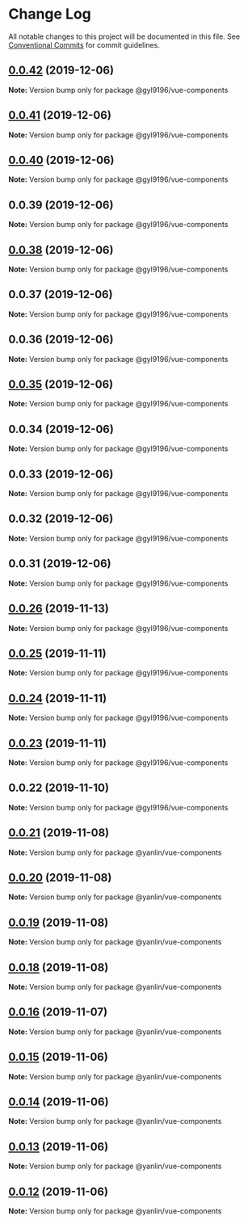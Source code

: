 # Change Log

All notable changes to this project will be documented in this file.
See [Conventional Commits](https://conventionalcommits.org) for commit guidelines.

## [0.0.42](https://github.com/gyl9196/ui-components/compare/@gyl9196/vue-components@0.0.41...@gyl9196/vue-components@0.0.42) (2019-12-06)

**Note:** Version bump only for package @gyl9196/vue-components





## [0.0.41](https://github.com/gyl9196/ui-components/compare/@gyl9196/vue-components@0.0.40...@gyl9196/vue-components@0.0.41) (2019-12-06)

**Note:** Version bump only for package @gyl9196/vue-components





## [0.0.40](https://github.com/gyl9196/ui-components/compare/@gyl9196/vue-components@0.0.39...@gyl9196/vue-components@0.0.40) (2019-12-06)

**Note:** Version bump only for package @gyl9196/vue-components





## 0.0.39 (2019-12-06)

**Note:** Version bump only for package @gyl9196/vue-components





## [0.0.38](https://github.com/gyl9196/ui-components/compare/@gyl9196/vue-components@0.0.37...@gyl9196/vue-components@0.0.38) (2019-12-06)

**Note:** Version bump only for package @gyl9196/vue-components





## 0.0.37 (2019-12-06)

**Note:** Version bump only for package @gyl9196/vue-components





## 0.0.36 (2019-12-06)

**Note:** Version bump only for package @gyl9196/vue-components





## [0.0.35](https://github.com/gyl9196/ui-components/compare/@gyl9196/vue-components@0.0.34...@gyl9196/vue-components@0.0.35) (2019-12-06)

**Note:** Version bump only for package @gyl9196/vue-components





## 0.0.34 (2019-12-06)

**Note:** Version bump only for package @gyl9196/vue-components





## 0.0.33 (2019-12-06)

**Note:** Version bump only for package @gyl9196/vue-components





## 0.0.32 (2019-12-06)

**Note:** Version bump only for package @gyl9196/vue-components





## 0.0.31 (2019-12-06)

**Note:** Version bump only for package @gyl9196/vue-components





## [0.0.26](https://github.com/gyl9196/ui-components/compare/@gyl9196/vue-components@0.0.25...@gyl9196/vue-components@0.0.26) (2019-11-13)

**Note:** Version bump only for package @gyl9196/vue-components





## [0.0.25](https://github.com/gyl9196/ui-components/compare/@gyl9196/vue-components@0.0.24...@gyl9196/vue-components@0.0.25) (2019-11-11)

**Note:** Version bump only for package @gyl9196/vue-components





## [0.0.24](https://github.com/gyl9196/ui-components/compare/@gyl9196/vue-components@0.0.23...@gyl9196/vue-components@0.0.24) (2019-11-11)

**Note:** Version bump only for package @gyl9196/vue-components





## [0.0.23](https://github.com/gyl9196/ui-components/compare/@gyl9196/vue-components@0.0.22...@gyl9196/vue-components@0.0.23) (2019-11-11)

**Note:** Version bump only for package @gyl9196/vue-components





## 0.0.22 (2019-11-10)

**Note:** Version bump only for package @gyl9196/vue-components





## [0.0.21](https://github.com/gyl9196/ui-components/compare/@yanlin/vue-components@0.0.20...@yanlin/vue-components@0.0.21) (2019-11-08)

**Note:** Version bump only for package @yanlin/vue-components





## [0.0.20](https://github.com/gyl9196/ui-components/compare/@yanlin/vue-components@0.0.19...@yanlin/vue-components@0.0.20) (2019-11-08)

**Note:** Version bump only for package @yanlin/vue-components





## [0.0.19](https://github.com/gyl9196/ui-components/compare/@yanlin/vue-components@0.0.18...@yanlin/vue-components@0.0.19) (2019-11-08)

**Note:** Version bump only for package @yanlin/vue-components





## [0.0.18](https://github.com/gyl9196/ui-components/compare/@yanlin/vue-components@0.0.17...@yanlin/vue-components@0.0.18) (2019-11-08)

**Note:** Version bump only for package @yanlin/vue-components





## [0.0.16](https://github.com/gyl9196/ui-components/compare/@yanlin/vue-components@0.0.15...@yanlin/vue-components@0.0.16) (2019-11-07)

**Note:** Version bump only for package @yanlin/vue-components





## [0.0.15](https://github.com/gyl9196/ui-components/compare/@yanlin/vue-components@0.0.14...@yanlin/vue-components@0.0.15) (2019-11-06)

**Note:** Version bump only for package @yanlin/vue-components





## [0.0.14](https://github.com/gyl9196/ui-components/compare/@yanlin/vue-components@0.0.13...@yanlin/vue-components@0.0.14) (2019-11-06)

**Note:** Version bump only for package @yanlin/vue-components





## [0.0.13](https://github.com/gyl9196/ui-components/compare/@yanlin/vue-components@0.0.12...@yanlin/vue-components@0.0.13) (2019-11-06)

**Note:** Version bump only for package @yanlin/vue-components





## [0.0.12](https://github.com/gyl9196/ui-components/compare/@yanlin/vue-components@0.0.11...@yanlin/vue-components@0.0.12) (2019-11-06)

**Note:** Version bump only for package @yanlin/vue-components
